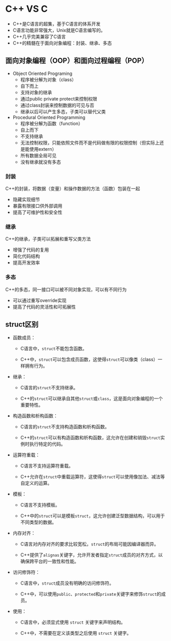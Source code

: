 # C++ VS C

* ﻿﻿C++是C语言的超集，基于C语言的体系开发
* ﻿﻿C语言功能非常强大，Unix就是C语言编写的。﻿
* ﻿﻿C++几乎完美兼容了C语言
* ﻿﻿C++的精髓在于面向对象编程：封装、继承、多态



## 面向对象编程（OOP）和面向过程编程（POP）

* Object Oriented Programing
  * 程序被分解为对象（class）
  * 自下而上
  * 支持对象的继承
  * 通过public private protect来控制权限
  * 通过class封装来控制数据的可见与否
  * 继承以后可以产生多态，子类可以替代父类
* Procedural Oriented Programming
  * 程序被分解为函数（function）
  * 自上而下
  * 不支持继承
  * 无法控制权限，只能依照文件而不是代码做有限的权限控制（但实际上还是能使用extern）
  * 所有数据全局可见
  * 没有继承就没有多态



### 封装

C++的封装，将数据（变量）和操作数据的方法（函数）包装在一起

* ﻿隐藏实现细节
* ﻿暴露有限接口供外部调用
* ﻿提高了可维护性和安全性



### 继承

C++的继承，子类可以拓展和重写父类方法

* ﻿﻿增强了代码的复用
* ﻿﻿简化代码结构
* ﻿﻿提高开发效率



### 多态

C++的多态，同一接口可以被不同对象实现，可以有不同行为

* ﻿可以通过重写override实现
* ﻿提高了代码的灵活性和可拓展性





## struct区别

* 函数成员：

  - C语言中，`struct`不能包含函数。

  - C++中，`struct`可以包含成员函数，这使得`struct`可以像类（class）一样拥有行为。

* 继承：

  - C语言的`struct`不支持继承。

  - C++的`struct`可以继承自其他`struct`或`class`，这是面向对象编程的一个重要特性。

* 构造函数和析构函数：

  - C语言的`struct`不支持构造函数和析构函数。

  - C++的`struct`可以有构造函数和析构函数，这允许在创建和销毁`struct`实例时执行特定的代码。

- 运算符重载：

  - C语言不支持运算符重载。

  - C++允许在`struct`中重载运算符，这使得`struct`可以使用像加法、减法等自定义的运算。

- 模板：

  - C语言不支持模板。

  - C++中的`struct`可以是模板`struct`，这允许创建泛型数据结构，可以用于不同类型的数据。

- 内存对齐：

  - C语言对内存对齐的要求比较宽松，`struct`的布局可能因编译器而异。

  - C++提供了`alignas`关键字，允许开发者指定`struct`成员的对齐方式，以确保跨平台的一致性和性能。

- 访问修饰符：

  - C语言中，`struct`成员没有明确的访问修饰符。

  - C++中，可以使用`public`、`protected`和`private`关键字来修饰`struct`的成员。

- 使用：

  * C语言中，必须显式使用 `struct` 关键字来声明结构。 

  * C++中，不需要在定义该类型之后使用 `struct` 关键字。